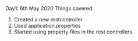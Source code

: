 Day1: 6th May 2020
Things covered: 
1. Created a new restcontroller
2. Used application.properties
3. Started using property files in the rest controllers
